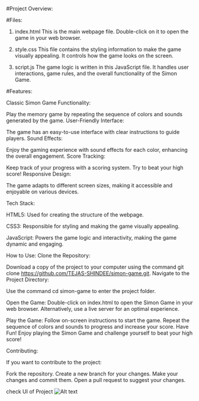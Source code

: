 #Project Overview:

#Files:

1. index.html
This is the main webpage file. Double-click on it to open the game in your web browser.

2. style.css
This file contains the styling information to make the game visually appealing. It controls how the game looks on the screen.

3. script.js
The game logic is written in this JavaScript file. It handles user interactions, game rules, and the overall functionality of the Simon Game.

#Features:

Classic Simon Game Functionality:

Play the memory game by repeating the sequence of colors and sounds generated by the game.
User-Friendly Interface:

The game has an easy-to-use interface with clear instructions to guide players.
Sound Effects:

Enjoy the gaming experience with sound effects for each color, enhancing the overall engagement.
Score Tracking:

Keep track of your progress with a scoring system. Try to beat your high score!
Responsive Design:

The game adapts to different screen sizes, making it accessible and enjoyable on various devices.

Tech Stack:

HTML5:
Used for creating the structure of the webpage.

CSS3:
Responsible for styling and making the game visually appealing.

JavaScript:
Powers the game logic and interactivity, making the game dynamic and engaging.

How to Use:
Clone the Repository:

Download a copy of the project to your computer using the command git clone https://github.com/TEJAS-SHINDEE/simon-game.git.
Navigate to the Project Directory:

Use the command cd simon-game to enter the project folder.

Open the Game:
Double-click on index.html to open the Simon Game in your web browser. Alternatively, use a live server for an optimal experience.

Play the Game:
Follow on-screen instructions to start the game.
Repeat the sequence of colors and sounds to progress and increase your score.
Have Fun!
Enjoy playing the Simon Game and challenge yourself to beat your high score!

Contributing:

If you want to contribute to the project:

Fork the repository.
Create a new branch for your changes.
Make your changes and commit them.
Open a pull request to suggest your changes.


check UI of Project
![Alt text](input.jpg?raw=true "Title")
